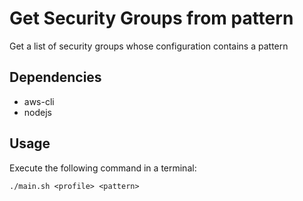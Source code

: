 # Get Security Groups from pattern

Get a list of security groups whose configuration contains a pattern

## Dependencies

* aws-cli
* nodejs

## Usage

Execute the following command in a terminal:

```
./main.sh <profile> <pattern>
```
